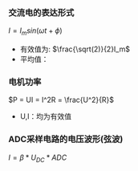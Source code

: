 ### 交流电的表达形式
$I = I_msin({\omega}t+\phi)$
- 有效值为:
    $\frac{\sqrt(2)}{2}I_m$
- 平均值：

### 电机功率
$P = UI = I^2R = \frac{U^2}{R}$
- U,I：均为有效值

### ADC采样电路的电压波形(弦波)
$I = \beta*U_{DC}*ADC$



